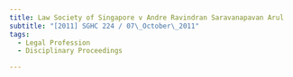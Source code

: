 ```yaml
---
title: Law Society of Singapore v Andre Ravindran Saravanapavan Arul
subtitle: "[2011] SGHC 224 / 07\_October\_2011"
tags:
  - Legal Profession
  - Disciplinary Proceedings

---
```


